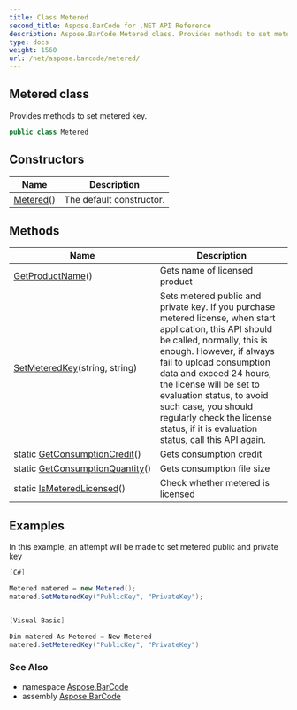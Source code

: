 ```yaml
---
title: Class Metered
second_title: Aspose.BarCode for .NET API Reference
description: Aspose.BarCode.Metered class. Provides methods to set metered key
type: docs
weight: 1560
url: /net/aspose.barcode/metered/
---
```

## Metered class

Provides methods to set metered key.

```csharp
public class Metered
```

## Constructors

| Name | Description |
| --- | --- |
| [Metered](metered/)() | The default constructor. |

## Methods

| Name | Description |
| --- | --- |
| [GetProductName](../../aspose.barcode/metered/getproductname/)() | Gets name of licensed product |
| [SetMeteredKey](../../aspose.barcode/metered/setmeteredkey/)(string, string) | Sets metered public and private key. If you purchase metered license, when start application, this API should be called, normally, this is enough. However, if always fail to upload consumption data and exceed 24 hours, the license will be set to evaluation status, to avoid such case, you should regularly check the license status, if it is evaluation status, call this API again. |
| static [GetConsumptionCredit](../../aspose.barcode/metered/getconsumptioncredit/)() | Gets consumption credit |
| static [GetConsumptionQuantity](../../aspose.barcode/metered/getconsumptionquantity/)() | Gets consumption file size |
| static [IsMeteredLicensed](../../aspose.barcode/metered/ismeteredlicensed/)() | Check whether metered is licensed |

## Examples

In this example, an attempt will be made to set metered public and private key

```csharp
[C#]

Metered matered = new Metered();
matered.SetMeteredKey("PublicKey", "PrivateKey");


[Visual Basic]

Dim matered As Metered = New Metered
matered.SetMeteredKey("PublicKey", "PrivateKey")
```

### See Also

* namespace [Aspose.BarCode](../../aspose.barcode/)
* assembly [Aspose.BarCode](../../)


